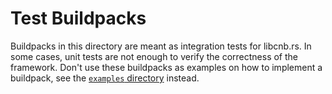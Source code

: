 # Test Buildpacks

Buildpacks in this directory are meant as integration tests for libcnb.rs. In some cases, unit tests are not enough to
verify the correctness of the framework. Don't use these buildpacks as examples on how to implement a buildpack, see
the [`examples` directory](../examples) instead.
